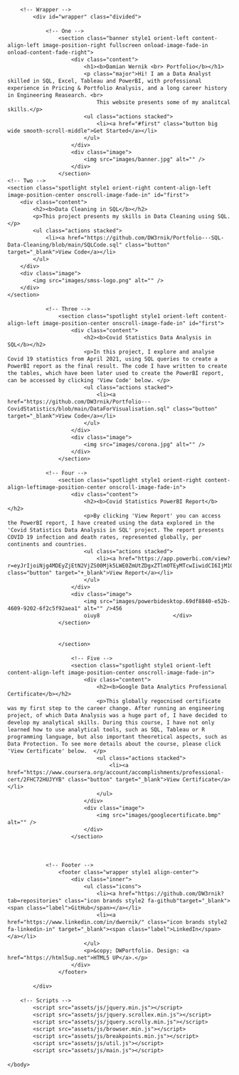 <!DOCTYPE HTML>
<!--
	Story by HTML5 UP
	html5up.net | @ajlkn
	Free for personal and commercial use under the CCA 3.0 license (html5up.net/license)
-->
<html>
	<head>
		<title>Story by HTML5 UP</title>
		<meta charset="utf-8" />
		<meta name="viewport" content="width=device-width, initial-scale=1, user-scalable=no" />
		<link rel="stylesheet" href="assets/css/main.css" />
		<noscript><link rel="stylesheet" href="assets/css/noscript.css" /></noscript>
	</head>
	<body class="is-preload">

		<!-- Wrapper -->
			<div id="wrapper" class="divided">

				<!-- One -->
					<section class="banner style1 orient-left content-align-left image-position-right fullscreen onload-image-fade-in onload-content-fade-right">
						<div class="content">
							<h1><b>Damian Wernik <br> Portfolio</b></h1>
							<p class="major">Hi! I am a Data Analyst skilled in SQL, Excel, Tableau and PowerBI, with professional experience in Pricing & Portfolio Analysis, and a long career history in Engineering Reasearch. <br>
								This website presents some of my analitcal skills.</p>
							<ul class="actions stacked">
								<li><a href="#first" class="button big wide smooth-scroll-middle">Get Started</a></li>
							</ul>
						</div>
						<div class="image">
							<img src="images/banner.jpg" alt="" />
						</div>
					</section>
	<!-- Two -->
	<section class="spotlight style1 orient-right content-align-left image-position-center onscroll-image-fade-in" id="first">
		<div class="content">
			<h2><b>Data Cleaning in SQL</b></h2>
			<p>This project presents my skills in Data Cleaning using SQL. </p>
			<ul class="actions stacked">
				<li><a href="https://github.com/DW3rnik/Portfolio---SQL-Data-Cleaning/blob/main/SQLCode.sql" class="button" target="_blank">View Code</a></li>
			</ul>
		</div>
		<div class="image">
			<img src="images/smss-logo.png" alt="" />
		</div>
	</section>

				<!-- Three -->
					<section class="spotlight style1 orient-left content-align-left image-position-center onscroll-image-fade-in" id="first">
						<div class="content">
							<h2><b>Covid Statistics Data Analysis in SQL</b></h2>
							<p>In this project, I explore and analyse Covid 19 statistics from April 2021, using SQL queries to create a PowerBI report as the final result. The code I have written to create the tables, which have been later used to create the PowerBI report, can be accessed by clicking 'View Code' below. </p>
							<ul class="actions stacked">
								<li><a href="https://github.com/DW3rnik/Portfolio---CovidStatistics/blob/main/DataForVisualisation.sql" class="button" target="_blank">View Code</a></li>
							</ul>
						</div>
						<div class="image">
							<img src="images/corona.jpg" alt="" />
						</div>
					</section>

				<!-- Four -->
					<section class="spotlight style1 orient-right content-align-leftimage-position-center onscroll-image-fade-in">
						<div class="content">
							<h2><b>Covid Statistics PowerBI Report</b></h2>
							<p>By clicking 'View Report' you can access the PowerBI report, I have created using the data explored in the 'Covid Statistics Data Analysis in SQL' project. The report presents COVID 19 infection and death rates, represented globally, per continents and countries.
							<ul class="actions stacked">
								<li><a href="https://app.powerbi.com/view?r=eyJrIjoiNjg4MDEyZjEtN2VjZS00Mjk5LWE0ZmUtZDgxZTlmOTEyMTcwIiwidCI6IjM1OTM0ZDIwLWMzMDAtNGMwNS04NzBiLTZiNjAxNmIyYTI4MSJ9&pageName=ReportSection" class="button" target="+_blank">View Report</a></li>
							</ul>
						</div>
						<div class="image">
							<img src="images/powerbidesktop.69df8840-e52b-4609-9202-6f2c5f92aea1" alt="" />456
							oiuy8						</div>
					</section>


					</section>

						<!-- Five -->
						<section class="spotlight style1 orient-left content-align-left image-position-center onscroll-image-fade-in">
							<div class="content">
								<h2><b>Google Data Analytics Professional Certificate</b></h2>
								<p>This globally regocnised certificate was my first step to the career change. After running an engineering project, of which Data Analysis was a huge part of, I have decided to develop my analytical skills. During this course, I have not only learned how to use analytical tools, such as SQL, Tableau or R programming language, but also important theoretical aspects, such as Data Protection. To see more details about the course, please click 'View Certificate' below.  </p>
								<ul class="actions stacked">
									<li><a href="https://www.coursera.org/account/accomplishments/professional-cert/2FHC72HUJYYB" class="button" target="_blank">View Certificate</a></li>
								</ul>
							</div>
							<div class="image">
								<img src="images/googlecertificate.bmp" alt="" />
							</div>
						</section>
	

								
				<!-- Footer -->
					<footer class="wrapper style1 align-center">
						<div class="inner">
							<ul class="icons">
								<li><a href="https://github.com/DW3rnik?tab=repositories" class="icon brands style2 fa-github"target="_blank"><span class="label">GitHub</span></a></li>
								<li><a href="https://www.linkedin.com/in/dwernik/" class="icon brands style2 fa-linkedin-in" target="_blank"><span class="label">LinkedIn</span></a></li>
							</ul>
							<p>&copy; DWPortfolio. Design: <a href="https://html5up.net">HTML5 UP</a>.</p>
						</div>
					</footer>

			</div>

		<!-- Scripts -->
			<script src="assets/js/jquery.min.js"></script>
			<script src="assets/js/jquery.scrollex.min.js"></script>
			<script src="assets/js/jquery.scrolly.min.js"></script>
			<script src="assets/js/browser.min.js"></script>
			<script src="assets/js/breakpoints.min.js"></script>
			<script src="assets/js/util.js"></script>
			<script src="assets/js/main.js"></script>

	</body>
</html>
